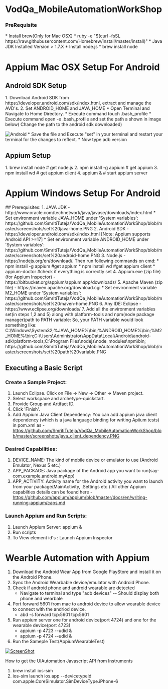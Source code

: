 # VodQa_MobileAutomationWorkShop

<h3>PreRequisite</h3>
* Install brew(Only for Mac OSX)
  * ruby -e "$(curl -fsSL https://raw.githubusercontent.com/Homebrew/install/master/install)"
* Java JDK Installed Version > 1.7.X
* Install node.js 
   * brew install node

<h1> Appium Mac OSX Setup For Android</h1>
  <h2> Android SDK Setup </h2>
 1. Download Android SDK from  https://developer.android.com/sdk/index.html, extract and manage the AVD's.
 2. Set ANDROID_HOME and JAVA_HOME
    * Open Terminal and Navigate to Home Directory.
    * Execute command touch .bash_profile
    * Execute command open -e .bash_profile and set the path a shown in image below( Change the path to the android sdk downloaded)
 
![Android](http://i62.tinypic.com/20tgscj.png)
    * Save the file and Execute "set" in your terminal and restart your terminal for the changes to reflect.
    * Now type adb version 
 
 <h2> Appium Setup </h2>
   1. brew install node      # get node.js
   2. npm install -g appium  # get appium
   3. npm install wd         # get appium client
   4. appium &               # start appium server
 

<h1>Appium Windows Setup For Android </h1>
## Prerequisites:
1. JAVA JDK - http://www.oracle.com/technetwork/java/javase/downloads/index.html
    * Set environment variable JAVA_HOME under 'System variables': https://github.com/SmritiTuteja/VodQa_MobileAutomationWorkShop/blob/master/screenshots/set%20java-home.PNG
2. Android SDK - https://developer.android.com/sdk/index.html [Note: Appium supports Android API >=17]
     * Set environment variable ANDROID_HOME under 'System variables': https://github.com/SmritiTuteja/VodQa_MobileAutomationWorkShop/blob/master/screenshots/set%20android-home.PNG
3. Node.js - https://nodejs.org/en/download/. Then run following commands on cmd:
    * npm install -g appium      #get appium
    * npm install wd    #get appium client
    * appium-doctor     #check if everything is correctly set
4. Appium.exe (zip file) (for Appium Inspector) - https://bitbucket.org/appium/appium.app/downloads/
5. Apache Maven (zip file) - https://maven.apache.org/download.cgi
     * Set environment variable M2_HOME under 'System variables': https://github.com/SmritiTuteja/VodQa_MobileAutomationWorkShop/blob/master/screenshots/set%20maven-home.PNG
6. Any IDE: Eclipse - https://www.eclipse.org/downloads/
7. Add all the environment variables set(in steps 1,2 and 5) along with platform-tools and npm(node package manager)path to PATH variable:
So, your PATH variable would look something like:
C:\Windows\System32;%JAVA_HOME%\bin;%ANDROID_HOME%\bin;%M2_HOME%\bin;C:\Users\Administrator\AppData\Local\Android\android-sdk\platform-tools;C:\Program Files\nodejs\node_modules\npm\bin;
https://github.com/SmritiTuteja/VodQa_MobileAutomationWorkShop/blob/master/screenshots/set%20path%20variable.PNG


## Executing a Basic Script 
### Create a Sample Project:
1. Launch Eclipse. Click on File -> New -> Other -> Maven project.
2. Select workspace and archetype-quickstart.
3. Provide Group and Artifact ID.
4. Click 'Finish'.
5. Add Appium Java Client Dependency: You can add appium java client dependency (which is a java language binding for writing Apiium tests) in pom.xml as - https://github.com/SmritiTuteja/VodQa_MobileAutomationWorkShop/blob/master/screenshots/java_client_dependency.PNG

### Desired Capabilities: 
1. DEVICE_NAME: The kind of mobile device or emulator to use (Android Emulator, Nexus 5 etc.)
2. APP_PACKAGE: Java package of the Android app you want to run(say- com.example.android.myApp)
3. APP_ACTIVITY: Activity name for the Android activity you want to launch from your package(MainActivity, .Settings etc.)
All other Appium capabilties details can be found here - https://github.com/appium/appium/blob/master/docs/en/writing-running-appium/caps.md

### Launch Appium and Run Scripts:
1. Launch Appium Server:  appium &
2. Run scripts
3. To View element id's : Launch Appium Inspector

<h1> Wearble Automation with Appium </h1>

 1. Download the Android Wear App from Google PlayStore and install it on the Android Phone.
 2. Sync the Android Wearbable device/emulator with Android Phone.
 3. Check if android phone and android wearable are detected
    * Navigate to terminal and type "adb devices" -- Should display both phone and wearbale
 4. Port forward 5601 from mac to android device to allow wearable device to connect with the andriod device.
    * abd -s <device-serial-no> forward tcp:5601 tcp:5601
 5. Run appium server one for android device(port 4724) and one for the wearable device(port 4723)
    * appium -p 4723 --udid <wearbale-serial-number> &
    * appium -p 4724 --udid <android-phone-serial-number> &
 6. Run the Sameple Test(AppiumWearableTest)
 
[![ScreenShot](https://i.ytimg.com/vi/ULXhQTyLVIA/0.jpg?time=1439788986539)](https://www.youtube.com/watch?v=ULXhQTyLVIA)


How to get the UIAutomation Javascript API from Instruments

  1. brew install ios-sim
  2. ios-sim launch ios.app --devicetypeid com.apple.CoreSimulator.SimDeviceType.iPhone-6  
